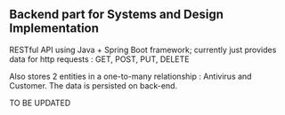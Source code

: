 <h2>
  <b>Backend part for Systems and Design Implementation </b>
</h2>

<p>
  RESTful API using Java + Spring Boot framework; currently just provides data for http requests : GET, POST, PUT, DELETE
</p>
<p>
  Also stores 2 entities in a one-to-many relationship : Antivirus and Customer. The data is persisted on back-end.
</p>
<p>
  TO BE UPDATED
</p>
